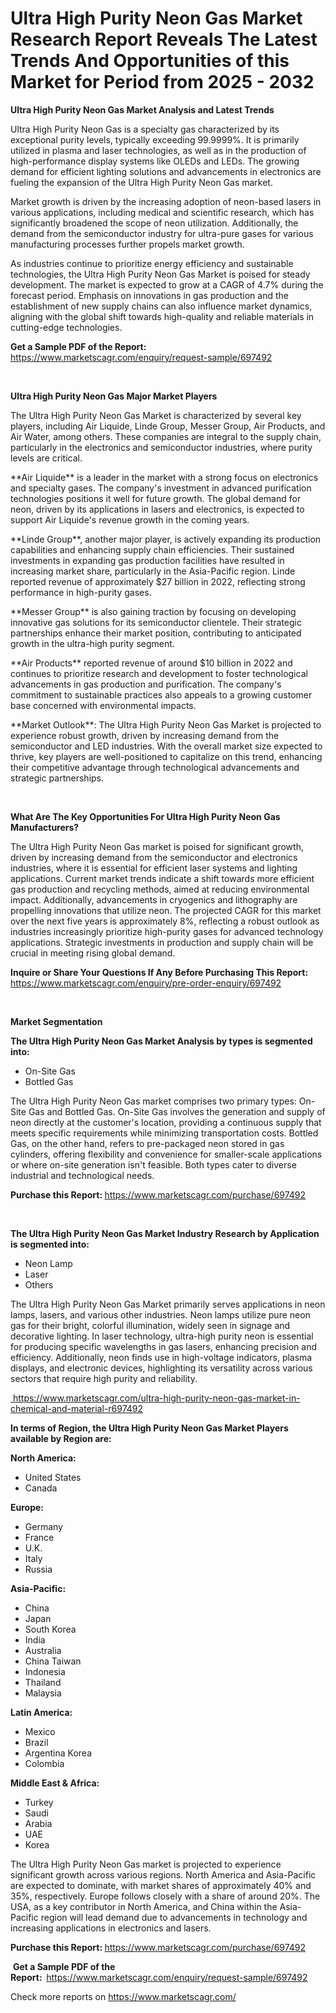 <p><h1>Ultra High Purity Neon Gas Market Research Report Reveals The Latest Trends And Opportunities of this Market for Period from 2025 - 2032</h1></p><p><strong>Ultra High Purity Neon Gas Market Analysis and Latest Trends</strong></p>
<p><p>Ultra High Purity Neon Gas is a specialty gas characterized by its exceptional purity levels, typically exceeding 99.9999%. It is primarily utilized in plasma and laser technologies, as well as in the production of high-performance display systems like OLEDs and LEDs. The growing demand for efficient lighting solutions and advancements in electronics are fueling the expansion of the Ultra High Purity Neon Gas market.</p><p>Market growth is driven by the increasing adoption of neon-based lasers in various applications, including medical and scientific research, which has significantly broadened the scope of neon utilization. Additionally, the demand from the semiconductor industry for ultra-pure gases for various manufacturing processes further propels market growth. </p><p>As industries continue to prioritize energy efficiency and sustainable technologies, the Ultra High Purity Neon Gas Market is poised for steady development. The market is expected to grow at a CAGR of 4.7% during the forecast period. Emphasis on innovations in gas production and the establishment of new supply chains can also influence market dynamics, aligning with the global shift towards high-quality and reliable materials in cutting-edge technologies.</p></p>
<p><strong>Get a Sample PDF of the Report:&nbsp;</strong> <a href="https://www.marketscagr.com/enquiry/request-sample/697492?utm_campaign=3195&utm_medium=2&utm_source=Github&utm_content=ia&utm_term=23032025&utm_id=ultra-high-purity-neon-gas">https://www.marketscagr.com/enquiry/request-sample/697492</a></p>
<p>&nbsp;</p>
<p><strong>Ultra High Purity Neon Gas Major Market Players</strong></p>
<p><p>The Ultra High Purity Neon Gas Market is characterized by several key players, including Air Liquide, Linde Group, Messer Group, Air Products, and Air Water, among others. These companies are integral to the supply chain, particularly in the electronics and semiconductor industries, where purity levels are critical.</p><p>**Air Liquide** is a leader in the market with a strong focus on electronics and specialty gases. The company's investment in advanced purification technologies positions it well for future growth. The global demand for neon, driven by its applications in lasers and electronics, is expected to support Air Liquide's revenue growth in the coming years.</p><p>**Linde Group**, another major player, is actively expanding its production capabilities and enhancing supply chain efficiencies. Their sustained investments in expanding gas production facilities have resulted in increasing market share, particularly in the Asia-Pacific region. Linde reported revenue of approximately $27 billion in 2022, reflecting strong performance in high-purity gases.</p><p>**Messer Group** is also gaining traction by focusing on developing innovative gas solutions for its semiconductor clientele. Their strategic partnerships enhance their market position, contributing to anticipated growth in the ultra-high purity segment.</p><p>**Air Products** reported revenue of around $10 billion in 2022 and continues to prioritize research and development to foster technological advancements in gas production and purification. The company's commitment to sustainable practices also appeals to a growing customer base concerned with environmental impacts.</p><p>**Market Outlook**: The Ultra High Purity Neon Gas Market is projected to experience robust growth, driven by increasing demand from the semiconductor and LED industries. With the overall market size expected to thrive, key players are well-positioned to capitalize on this trend, enhancing their competitive advantage through technological advancements and strategic partnerships.</p></p>
<p>&nbsp;</p>
<p><strong>What Are The Key Opportunities For Ultra High Purity Neon Gas Manufacturers?</strong></p>
<p><p>The Ultra High Purity Neon Gas market is poised for significant growth, driven by increasing demand from the semiconductor and electronics industries, where it is essential for efficient laser systems and lighting applications. Current market trends indicate a shift towards more efficient gas production and recycling methods, aimed at reducing environmental impact. Additionally, advancements in cryogenics and lithography are propelling innovations that utilize neon. The projected CAGR for this market over the next five years is approximately 8%, reflecting a robust outlook as industries increasingly prioritize high-purity gases for advanced technology applications. Strategic investments in production and supply chain will be crucial in meeting rising global demand.</p></p>
<p><strong>Inquire or Share Your Questions If Any Before Purchasing This Report:</strong> <a href="https://www.marketscagr.com/enquiry/pre-order-enquiry/697492?utm_campaign=3195&utm_medium=2&utm_source=Github&utm_content=ia&utm_term=23032025&utm_id=ultra-high-purity-neon-gas">https://www.marketscagr.com/enquiry/pre-order-enquiry/697492</a></p>
<p>&nbsp;</p>
<p><strong>Market Segmentation</strong></p>
<p><strong>The Ultra High Purity Neon Gas Market Analysis by types is segmented into:</strong></p>
<p><ul><li>On-Site Gas</li><li>Bottled Gas</li></ul></p>
<p><p>The Ultra High Purity Neon Gas market comprises two primary types: On-Site Gas and Bottled Gas. On-Site Gas involves the generation and supply of neon directly at the customer's location, providing a continuous supply that meets specific requirements while minimizing transportation costs. Bottled Gas, on the other hand, refers to pre-packaged neon stored in gas cylinders, offering flexibility and convenience for smaller-scale applications or where on-site generation isn't feasible. Both types cater to diverse industrial and technological needs.</p></p>
<p><strong>Purchase this Report:&nbsp;</strong><a href="https://www.marketscagr.com/purchase/697492?utm_campaign=3195&utm_medium=2&utm_source=Github&utm_content=ia&utm_term=23032025&utm_id=ultra-high-purity-neon-gas">https://www.marketscagr.com/purchase/697492</a></p>
<p>&nbsp;</p>
<p><strong>The Ultra High Purity Neon Gas Market Industry Research by Application is segmented into:</strong></p>
<p><ul><li>Neon Lamp</li><li>Laser</li><li>Others</li></ul></p>
<p><p>The Ultra High Purity Neon Gas Market primarily serves applications in neon lamps, lasers, and various other industries. Neon lamps utilize pure neon gas for their bright, colorful illumination, widely seen in signage and decorative lighting. In laser technology, ultra-high purity neon is essential for producing specific wavelengths in gas lasers, enhancing precision and efficiency. Additionally, neon finds use in high-voltage indicators, plasma displays, and electronic devices, highlighting its versatility across various sectors that require high purity and reliability.</p></p>
<p><a href="https://www.marketscagr.com/ultra-high-purity-neon-gas-market-in-chemical-and-material-r697492?utm_campaign=3195&utm_medium=2&utm_source=Github&utm_content=ia&utm_term=23032025&utm_id=ultra-high-purity-neon-gas">&nbsp;https://www.marketscagr.com/ultra-high-purity-neon-gas-market-in-chemical-and-material-r697492</a></p>
<p><strong>In terms of Region, the Ultra High Purity Neon Gas Market Players available by Region are:</strong></p>
<p>
    <p> <strong> North America: </strong>
        <ul>
            <li>United States</li>
            <li>Canada</li>
        </ul>
        </p> 
    <p> <strong> Europe: </strong>
        <ul>
            <li>Germany</li>
            <li>France</li>
            <li>U.K.</li>
            <li>Italy</li>
            <li>Russia</li>
        </ul>
        </p> 
    <p> <strong> Asia-Pacific: </strong>
        <ul>
            <li>China</li>
            <li>Japan</li>
            <li>South Korea</li>
            <li>India</li>
            <li>Australia</li>
            <li>China Taiwan</li>
            <li>Indonesia</li>
            <li>Thailand</li>
            <li>Malaysia</li>
        </ul>
        </p> 
    <p> <strong> Latin America: </strong>
        <ul>
            <li>Mexico</li>
            <li>Brazil</li>
            <li>Argentina Korea</li>
            <li>Colombia</li>
        </ul>
        </p> 
    <p> <strong> Middle East & Africa: </strong>
        <ul>
            <li>Turkey</li>
            <li>Saudi</li>
            <li>Arabia</li>
            <li>UAE</li>
            <li>Korea</li>
        </ul>
    </p>
    </p>
<p><p>The Ultra High Purity Neon Gas market is projected to experience significant growth across various regions. North America and Asia-Pacific are expected to dominate, with market shares of approximately 40% and 35%, respectively. Europe follows closely with a share of around 20%. The USA, as a key contributor in North America, and China within the Asia-Pacific region will lead demand due to advancements in technology and increasing applications in electronics and lasers.</p></p>
<p><strong>Purchase this Report: </strong><a href="https://www.marketscagr.com/purchase/697492?utm_campaign=3195&utm_medium=2&utm_source=Github&utm_content=ia&utm_term=23032025&utm_id=ultra-high-purity-neon-gas">https://www.marketscagr.com/purchase/697492</a></p>
<p>&nbsp;<strong>Get a Sample PDF of the Report:&nbsp;&nbsp;</strong><a href="https://www.marketscagr.com/enquiry/request-sample/697492?utm_campaign=3195&utm_medium=2&utm_source=Github&utm_content=ia&utm_term=23032025&utm_id=ultra-high-purity-neon-gas">https://www.marketscagr.com/enquiry/request-sample/697492</a></p>
<p><strong></strong></p>
<p>Check more reports on <a href="https://www.marketscagr.com/?utm_campaign=3195&utm_medium=2&utm_source=Github&utm_content=ia&utm_term=23032025&utm_id=ultra-high-purity-neon-gas">https://www.marketscagr.com/</a></p>